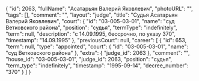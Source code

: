 {
    "id": 2063,
    "fullName": "Асатарьян Валерий Яковлевич",
    "photoURL": "",
    "tags": [],
    "comment": "",
    "layout": "judge",
    "title": "Судья Асатарьян Валерий Яковлевич",
    "court": {
        "id": "03-005-03-01",
        "name": "суд Ветковского района",
        "position": "судья",
        "termType": "indefinitely",
        "term": null,
        "description": "c 14.09.1995, бессрочно, по указу 370",
        "timestamp": "14.09.1995"
    },
    "previousCourt": null,
    "career": [
        {
            "id": 653,
            "term": null,
            "type": "appointed",
            "court": {
                "id": "03-005-03-01",
                "name": "суд Ветковского района"
            },
            "extra": {
                "judge_id": 2063
            },
            "comment": "",
            "house_id": "03-005-03-01",
            "judge_id": 2063,
            "position": "судья",
            "term_type": "indefinitely",
            "timestamp": "1995-09-14",
            "decree_number": "370"
        }
    ]
}